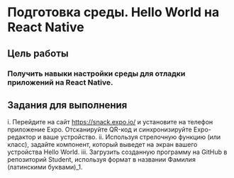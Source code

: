 # Подготовка среды. Hello World на React Native

## Цель работы

### Получить навыки настройки среды для отладки приложений на React Native.

## Задания для выполнения

i. Перейдите на сайт https://snack.expo.io/ и установите на телефон приложение Expo. Отсканируйте QR-код и синхронизируйте Expo-редактор и ваше устройство.
ii. Используя стрелочную функцию (или класс), задайте компонент, который выведет на экран вашего устройства Hello World.
iii. Загрузить созданную программу на GitHub в репозиторий Student, используя формат в названии Фамилия (латинскими буквами)_1.
